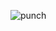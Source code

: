 ![punch](https://user-images.githubusercontent.com/13827656/27792632-56c46074-6003-11e7-8935-719e3c049b08.jpg)
